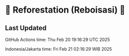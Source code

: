 
# 🌳 Reforestation (Reboisasi) 🌲

## Last Updated

GitHub Actions time: Thu Feb 20 19:16:29 UTC 2025

Indonesia/Jakarta time: Fri Feb 21 02:16:29 WIB 2025
